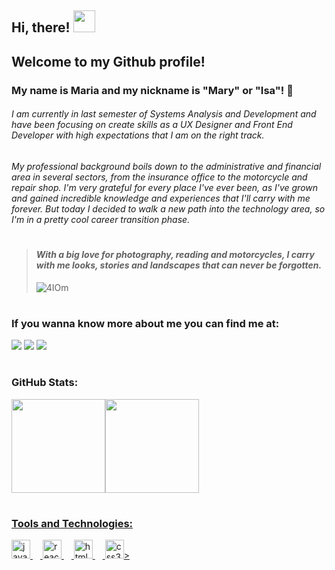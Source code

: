 ## Hi, there! <img src="https://user-images.githubusercontent.com/116117998/227387434-dc812418-a2d1-4ee5-bfb3-9b6deb69d725.gif" width="35">
## Welcome to my Github profile!
### My name is Maria and my nickname is "Mary" or "Isa"! :tiger:

###### I am currently in last semester of Systems Analysis and Development and have been focusing on create skills as a UX Designer and Front End Developer with high expectations that I am on the right track.

###### My professional background boils down to the administrative and financial area in several sectors, from the insurance office to the motorcycle and repair shop. I'm very grateful for every place I've ever been, as I've grown and gained incredible knowledge and experiences that I'll carry with me forever. But today I decided to walk a new path into the technology area, so I'm in a pretty cool career transition phase.
#
> #### *With a big love for photography, reading and motorcycles, I carry with me looks, stories and landscapes that can never be forgotten.*
> ![4IOm](https://user-images.githubusercontent.com/116117998/227090014-dde84e2c-8429-4c66-8200-be24be392ef2.gif)
#
### If you wanna know more about me you can find me at: 
<a href="https://instagram.com/wholelotta.mary" target="_blank"><img src="https://img.shields.io/badge/-Instagram-%23E4405F?style=for-the-badge&logo=instagram&logoColor=white" target="_blank"></a>
<a href="https://www.linkedin.com/in/mariaisarocha/" target="_blank"><img src="https://img.shields.io/badge/-LinkedIn-%230077B5?style=for-the-badge&logo=linkedin&logoColor=white" target="_blank"></a> 
<a href ="mailto:m.isabelarocha@gmail.com"><img src="https://img.shields.io/badge/Gmail-D14836?style=for-the-badge&logo=gmail&logoColor=white" target="_blank"></a>
#
### GitHub Stats:
<div> 
<a href="https://github.com/m-isabelarocha">
<img height="150em" src="https://github-readme-stats.vercel.app/api/top-langs/?username=m-isabelarocha&layout=compact&langs_count=7&theme=dracula"/><img height="150em" src="https://github-readme-stats.vercel.app/api?username=m-isabelarocha&show_icons=true&theme=dracula&include_all_commits=true&count_private=true"/>
</div>

#
### Tools and Technologies:
<div align="left">
  <img src="https://cdn.jsdelivr.net/gh/devicons/devicon/icons/javascript/javascript-original.svg" height="30" alt="javascript logo"  />
  <img width="12" />
  <img src="https://cdn.jsdelivr.net/gh/devicons/devicon/icons/react/react-original.svg" height="30" alt="react logo"  />
  <img width="12" />
  <img src="https://cdn.jsdelivr.net/gh/devicons/devicon/icons/html5/html5-original.svg" height="30" alt="html5 logo"  />
  <img width="12" />
  <img src="https://cdn.jsdelivr.net/gh/devicons/devicon/icons/css3/css3-original.svg" height="30" alt="css3 logo"  />>
</div>
